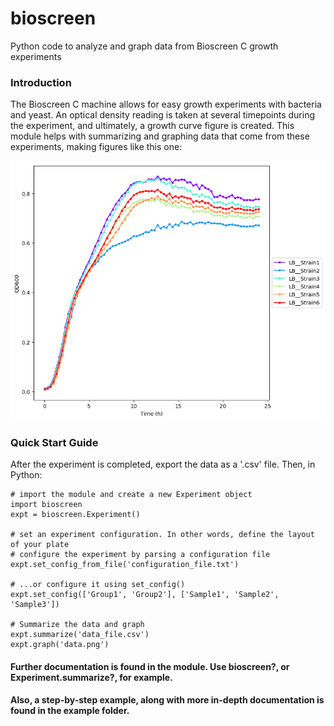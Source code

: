 # bioscreen
Python code to analyze and graph data from Bioscreen C growth experiments

### Introduction
The Bioscreen C machine allows for easy growth experiments with bacteria and yeast. An optical density reading is taken at several timepoints during the experiment, and ultimately, a growth curve figure is created. This module helps with summarizing and graphing data that come from these experiments, making figures like this one:

![Growth Curve Example](https://github.com/cwrussell/bioscreen/blob/master/example/data.LB.png)

### Quick Start Guide
After the experiment is completed, export the data as a '.csv' file. Then, in Python:

```
# import the module and create a new Experiment object
import bioscreen
expt = bioscreen.Experiment()

# set an experiment configuration. In other words, define the layout of your plate
# configure the experiment by parsing a configuration file
expt.set_config_from_file('configuration_file.txt')

# ...or configure it using set_config()
expt.set_config(['Group1', 'Group2'], ['Sample1', 'Sample2', 'Sample3'])

# Summarize the data and graph
expt.summarize('data_file.csv')
expt.graph('data.png')
```

#### Further documentation is found in the module. Use bioscreen?, or Experiment.summarize?, for example.
#### Also, a step-by-step example, along with more in-depth documentation is found in the example folder.

